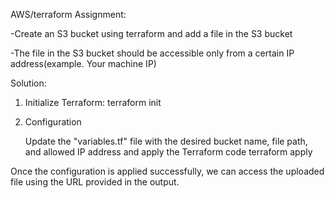 AWS/terraform  Assignment:

-Create an S3 bucket using terraform and add a file in the S3 bucket

-The file in the S3 bucket should be accessible only from a certain IP address(example. Your machine IP)


Solution: 

1. Initialize Terraform:
    terraform init


2. Configuration

   Update the "variables.tf" file with the desired bucket name, file path, and allowed IP address and apply the Terraform code
   terraform apply

Once the configuration is applied successfully, we can access the uploaded file using the URL provided in the output.
